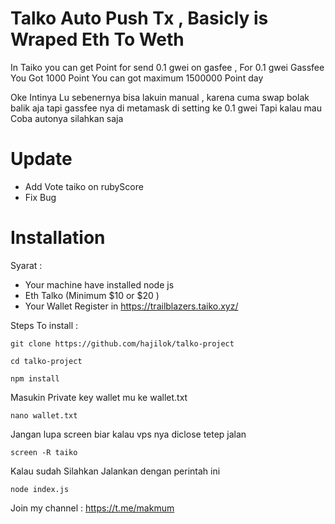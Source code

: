 # Talko Auto Push Tx , Basicly is Wraped Eth To Weth 

In Taiko you can get Point for send 0.1 gwei on gasfee , For 0.1 gwei Gassfee You Got 1000 Point 
You can got maximum 1500000 Point day 

Oke Intinya Lu sebenernya bisa lakuin manual , karena cuma swap bolak balik aja tapi gassfee nya di metamask di setting ke 0.1 gwei 
Tapi kalau mau Coba autonya silahkan saja 

# Update 
- Add Vote taiko on rubyScore
- Fix Bug 

# Installation
Syarat : 
- Your machine have installed node js
- Eth Talko (Minimum $10 or $20 )
- Your Wallet Register in https://trailblazers.taiko.xyz/

Steps To install : 
```
git clone https://github.com/hajilok/talko-project
```
```
cd talko-project
```
```
npm install
```
Masukin Private key wallet mu ke wallet.txt

```
nano wallet.txt
```
Jangan lupa screen biar kalau vps nya diclose tetep jalan
```
screen -R taiko
```

Kalau sudah Silahkan Jalankan dengan perintah ini
```
node index.js
```

Join my channel : https://t.me/makmum
